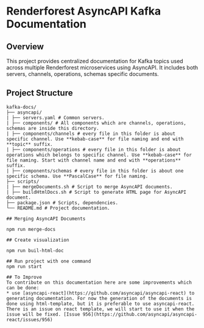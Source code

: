 # Renderforest AsyncAPI Kafka Documentation

## Overview

This project provides centralized documentation for Kafka topics used across multiple Renderforest microservices using AsyncAPI. It includes both servers, channels, operations, schemas specific documents.

## Project Structure
```
kafka-docs/
├── asyncapi/
| ├── servers.yaml # Common servers.
| ├── components/ # All components which are channels, operations, schemas are inside this directory.
| ├── components/channels # every file in this folder is about specific channel. Use **kebab-case** for file naming and end with **topic** suffix.
| ├── components/operations # every file in this folder is about operations which belongs to specific channel. Use **kebab-case** for file naming. Start with channel name and end with **operations** suffix. 
| ├── components/schemas # every file in this folder is about one specific schema. Use **PascalCase** for file naming. 
├── scripts/
| ├── mergeDocuments.sh # Script to merge AsyncAPI documents.
| ├── buildHtmlDocs.sh # Script to generate HTML page for AsyncAPI document.
├── package.json # Scripts, dependencies.
└── README.md # Project documentation.

## Merging AsyncAPI Documents

npm run merge-docs

## Create visualization

npm run buil-html-doc

## Run project with one command
npm run start

## To Improve
To contribute on this documentation here are some improvements which can be done:
* use [asyncapi-react](https://github.com/asyncapi/asyncapi-react) to generating documentation. For now the generation of the documents is done using html-template, but it is preferable to use asyncapi-react. There is an issue on react template, we will start to use it when the issue will be fixed. [Issue 956](https://github.com/asyncapi/asyncapi-react/issues/956)




